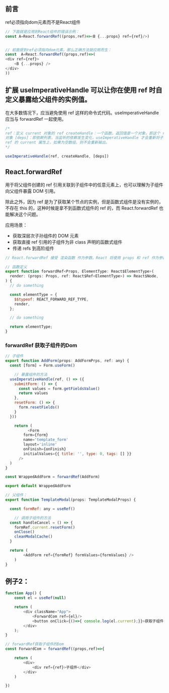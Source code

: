 ## 前言
ref必须指向dom元素而不是React组件
```javaScript
// 下面就是应用到React组件的错误示例：
const A=React.forwardRef((props,ref)=><B {...props} ref={ref}/>)


// 前面提到ref必须指向dom元素，那么正确方法就应用而生：
const  A=React.forwardRef((props,ref)=>(
<div ref={ref}>
	<B {...props} />
</div>
))
```

## 扩展 useImperativeHandle 可以让你在使用 ref 时自定义暴露给父组件的实例值。
在大多数情况下，应当避免使用 ref 这样的命令式代码。useImperativeHandle 应当与 forwardRef 一起使用。

```javaScript
/*
ref：定义 current 对象的 ref createHandle：一个函数，返回值是一个对象，即这个 ref 的 current
对象 [deps]：即依赖列表，当监听的依赖发生变化，useImperativeHandle 才会重新将子组件的实例属性输出到父组件
ref 的 current 属性上，如果为空数组，则不会重新输出。
*/

useImperativeHandle(ref, createHandle, [deps])
```

## React.forwardRef 
用于将父组件创建的 ref 引用关联到子组件中的任意元素上，也可以理解为子组件向父组件暴露 DOM 引用。

除此之外，因为 ref 是为了获取某个节点的实例，但是函数式组件是没有实例的，不存在 this 的，这种时候是拿不到函数式组件的 ref 的，而 React.forwardRef 也能解决这个问题。

应用场景：
- 获取深层次子孙组件的 DOM 元素
- 获取直接 ref 引用的子组件为非 class 声明的函数式组件
- 传递 refs 到高阶组件

```javaScript
// React.forwardRef 接受 渲染函数 作为参数。React 将使用 props 和 ref 作为参数来调用此函数。此函数应返回 React 节点。

// 函数定义
export function forwardRef<Props, ElementType: React$ElementType>(
  render: (props: Props, ref: React$Ref<ElementType>) => React$Node,
) {
  // do something

  const elementType = {
    $$typeof: REACT_FORWARD_REF_TYPE,
    render,
  };

  // do something

  return elementType;
}
```

### forwardRef 获取子组件的Dom
```javaScript
// 子组件
export function AddForm(props: AddFormPrps, ref: any) {
  const [form] = Form.useForm()

	// 暴露组件的方法
  useImperativeHandle(ref, () => ({
    submitForm: () => {
      const values = form.getFieldsValue()
      return values
    },
    resetForm: () => {
      form.resetFields()
    }
  }))

	return (
	      <Form
        form={form}
        name='template_form'
        layout='inline'
        onFinish={onFinish}
        initialValues={{ title: '', type: 0, tags: [] }}
      />
  )
}

const WrappedAddForm = forwardRef(AddForm)

export default WrappedAddForm

// 父组件：
export function TemplateModal(props: TemplateModalProps) {

  const formRef: any = useRef()

	// 调用子组件的方法
  const handleCancel = () => {
    formRef.current.resetForm()
    onClose()
    cleanModalCache()
  }

  return (
		<AddForm ref={formRef} formValues={formValues} />
	)
}
```

## 例子2：
```javaScript
function App() {
    const el = useRef(null)

    return (
        <div className="App">
            <ForwardCom ref={el}/>
            <button onClick={()=>{ console.log(el.current);}}>获取子组件的Dom</button>
        </div>
    );
}

// forwardRef获取子组件的Dom
const ForwardCom = forwardRef((props,ref)=>{

    return (
        <div>
            <div ref={ref}>子组件</div>
        </div>
    )

})
```

